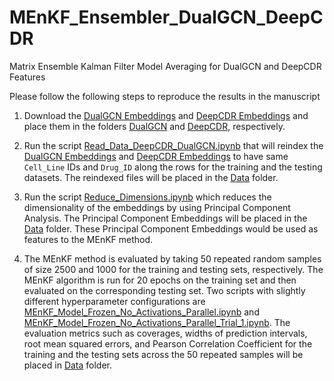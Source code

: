 # MEnKF_Ensembler_DualGCN_DeepCDR
Matrix Ensemble Kalman Filter Model Averaging for DualGCN and DeepCDR Features

Please follow the following steps to reproduce the results in the manuscript

1. Download the [DualGCN Embeddings](https://drive.google.com/drive/folders/1Cree-pkbQ_UxBF4pXaNoaf6TnYnQyAKr?usp=drive_link) and [DeepCDR Embeddings](https://drive.google.com/drive/folders/1W8aIdWcW_yeaXwajWOcWXMH2RQHP0FWc?usp=drive_link) and place them in the folders [DualGCN](https://github.com/Ved-Piyush/MEnKF_Ensembler_DualGCN_DeepCDR/tree/main/DualGCN) and [DeepCDR](https://github.com/Ved-Piyush/MEnKF_Ensembler_DualGCN_DeepCDR/tree/main/DeepCDR), respectively.

2. Run the script [Read_Data_DeepCDR_DualGCN.ipynb](https://github.com/Ved-Piyush/MEnKF_Ensembler_DualGCN_DeepCDR/blob/main/Data_Preprocessing_Scripts/Read_Data_DeepCDR_DualGCN.ipynb) that will reindex the [DualGCN Embeddings](https://drive.google.com/drive/folders/1Cree-pkbQ_UxBF4pXaNoaf6TnYnQyAKr?usp=drive_link) and [DeepCDR Embeddings](https://drive.google.com/drive/folders/1W8aIdWcW_yeaXwajWOcWXMH2RQHP0FWc?usp=drive_link) to have same `Cell_Line` IDs and `Drug_ID` along the rows for the training and the testing datasets. The reindexed files will be placed in the [Data](https://github.com/Ved-Piyush/MEnKF_Ensembler_DualGCN_DeepCDR/tree/main/Data) folder.

3. Run the script [Reduce_Dimensions.ipynb](https://github.com/Ved-Piyush/MEnKF_Ensembler_DualGCN_DeepCDR/blob/main/Data_Preprocessing_Scripts/Reduce_Dimensions.ipynb) which reduces the dimensionality of the embeddings by using Principal Component Analysis. The Principal Component Embeddings will be placed in the [Data](https://github.com/Ved-Piyush/MEnKF_Ensembler_DualGCN_DeepCDR/tree/main/Data) folder. These Principal Component Embeddings would be used as features to the MEnKF method.

4. The MEnKF method is evaluated by taking 50 repeated random samples of size 2500 and 1000 for the training and testing sets, respectively. The MEnKF algorithm is run for 20 epochs on the training set and then evaluated on the corresponding testing set. Two scripts with slightly different hyperparameter configurations are [MEnKF_Model_Frozen_No_Activations_Parallel.ipynb](https://github.com/Ved-Piyush/MEnKF_Ensembler_DualGCN_DeepCDR/blob/main/MEnKF_Scripts/MEnKF_Model_Frozen_No_Activations_Parallel.ipynb) and [MEnKF_Model_Frozen_No_Activations_Parallel_Trial_1.ipynb](https://github.com/Ved-Piyush/MEnKF_Ensembler_DualGCN_DeepCDR/blob/main/MEnKF_Scripts/MEnKF_Model_Frozen_No_Activations_Parallel_Trial_1.ipynb). The evaluation metrics such as coverages, widths of prediction intervals, root mean squared errors, and Pearson Correlation Coefficient for the training and the testing sets across the 50 repeated samples will be placed in [Data](https://github.com/Ved-Piyush/MEnKF_Ensembler_DualGCN_DeepCDR/tree/main/Data) folder.
